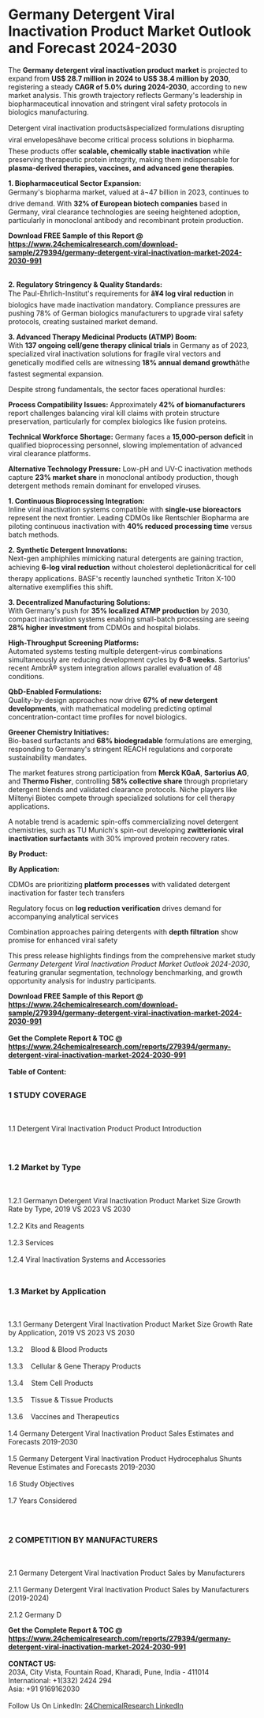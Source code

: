 <h1>Germany Detergent Viral Inactivation Product Market Outlook and Forecast 2024-2030</h1><p>The <strong>Germany detergent viral inactivation product market</strong> is projected to expand from <strong>US$ 28.7 million in 2024 to US$ 38.4 million by 2030</strong>, registering a steady <strong>CAGR of 5.0% during 2024-2030</strong>, according to new market analysis. This growth trajectory reflects Germany's leadership in biopharmaceutical innovation and stringent viral safety protocols in biologics manufacturing.</p><p>Detergent viral inactivation productsâspecialized formulations disrupting viral envelopesâhave become critical process solutions in biopharma. These products offer <strong>scalable, chemically stable inactivation</strong> while preserving therapeutic protein integrity, making them indispensable for <strong>plasma-derived therapies, vaccines, and advanced gene therapies</strong>.</p><p><strong>1. Biopharmaceutical Sector Expansion:</strong><br>
Germany's biopharma market, valued at â¬47 billion in 2023, continues to drive demand. With <strong>32% of European biotech companies</strong> based in Germany, viral clearance technologies are seeing heightened adoption, particularly in monoclonal antibody and recombinant protein production.</p><div><b>Download FREE Sample of this Report @ 
            <a href="https://www.24chemicalresearch.com/download-sample/279394/germany-detergent-viral-inactivation-market-2024-2030-991">
            https://www.24chemicalresearch.com/download-sample/279394/germany-detergent-viral-inactivation-market-2024-2030-991</a></b></div><br><p><strong>2. Regulatory Stringency &amp; Quality Standards:</strong><br>
The Paul-Ehrlich-Institut's requirements for <strong>â¥4 log viral reduction</strong> in biologics have made inactivation mandatory. Compliance pressures are pushing 78% of German biologics manufacturers to upgrade viral safety protocols, creating sustained market demand.</p><p><strong>3. Advanced Therapy Medicinal Products (ATMP) Boom:</strong><br>
With <strong>137 ongoing cell/gene therapy clinical trials</strong> in Germany as of 2023, specialized viral inactivation solutions for fragile viral vectors and genetically modified cells are witnessing <strong>18% annual demand growth</strong>âthe fastest segmental expansion.</p><p>Despite strong fundamentals, the sector faces operational hurdles:</p><p><strong>Process Compatibility Issues:</strong> Approximately <strong>42% of biomanufacturers</strong> report challenges balancing viral kill claims with protein structure preservation, particularly for complex biologics like fusion proteins.</p><p><strong>Technical Workforce Shortage:</strong> Germany faces a <strong>15,000-person deficit</strong> in qualified bioprocessing personnel, slowing implementation of advanced viral clearance platforms.</p><p><strong>Alternative Technology Pressure:</strong> Low-pH and UV-C inactivation methods capture <strong>23% market share</strong> in monoclonal antibody production, though detergent methods remain dominant for enveloped viruses.</p><p><strong>1. Continuous Bioprocessing Integration:</strong><br>
Inline viral inactivation systems compatible with <strong>single-use bioreactors</strong> represent the next frontier. Leading CDMOs like Rentschler Biopharma are piloting continuous inactivation with <strong>40% reduced processing time</strong> versus batch methods.</p><p><strong>2. Synthetic Detergent Innovations:</strong><br>
Next-gen amphiphiles mimicking natural detergents are gaining traction, achieving <strong>6-log viral reduction</strong> without cholesterol depletionâcritical for cell therapy applications. BASF's recently launched synthetic Triton X-100 alternative exemplifies this shift.</p><p><strong>3. Decentralized Manufacturing Solutions:</strong><br>
With Germany's push for <strong>35% localized ATMP production</strong> by 2030, compact inactivation systems enabling small-batch processing are seeing <strong>28% higher investment</strong> from CDMOs and hospital biolabs.</p><p><strong>High-Throughput Screening Platforms:</strong><br>
	Automated systems testing multiple detergent-virus combinations simultaneously are reducing development cycles by <strong>6-8 weeks</strong>. Sartorius' recent AmbrÂ® system integration allows parallel evaluation of 48 conditions.</p><p><strong>QbD-Enabled Formulations:</strong><br>
	Quality-by-design approaches now drive <strong>67% of new detergent developments</strong>, with mathematical modeling predicting optimal concentration-contact time profiles for novel biologics.</p><p><strong>Greener Chemistry Initiatives:</strong><br>
	Bio-based surfactants and <strong>68% biodegradable</strong> formulations are emerging, responding to Germany's stringent REACH regulations and corporate sustainability mandates.</p><p>The market features strong participation from <strong>Merck KGaA</strong>, <strong>Sartorius AG</strong>, and <strong>Thermo Fisher</strong>, controlling <strong>58% collective share</strong> through proprietary detergent blends and validated clearance protocols. Niche players like Miltenyi Biotec compete through specialized solutions for cell therapy applications.</p><p>A notable trend is academic spin-offs commercializing novel detergent chemistries, such as TU Munich's spin-out developing <strong>zwitterionic viral inactivation surfactants</strong> with 30% improved protein recovery rates.</p><p><strong>By Product:</strong></p><p><strong>By Application:</strong></p><p>CDMOs are prioritizing <strong>platform processes</strong> with validated detergent inactivation for faster tech transfers</p><p>Regulatory focus on <strong>log reduction verification</strong> drives demand for accompanying analytical services</p><p>Combination approaches pairing detergents with <strong>depth filtration</strong> show promise for enhanced viral safety</p><p>This press release highlights findings from the comprehensive market study <em>Germany Detergent Viral Inactivation Product Market Outlook 2024-2030</em>, featuring granular segmentation, technology benchmarking, and growth opportunity analysis for industry participants.</p><div><b>Download FREE Sample of this Report @ 
            <a href="https://www.24chemicalresearch.com/download-sample/279394/germany-detergent-viral-inactivation-market-2024-2030-991">
            https://www.24chemicalresearch.com/download-sample/279394/germany-detergent-viral-inactivation-market-2024-2030-991</a></b></div><br><div><b>Get the Complete Report & TOC @ 
            <a href="https://www.24chemicalresearch.com/reports/279394/germany-detergent-viral-inactivation-market-2024-2030-991">
            https://www.24chemicalresearch.com/reports/279394/germany-detergent-viral-inactivation-market-2024-2030-991</a></b></div><br>
            <b>Table of Content:</b><p><h2><span style="font-size:16px"><strong>1 STUDY COVERAGE</strong></span></h2><br />
<p>1.1 Detergent Viral Inactivation Product Product Introduction</p><br />
<h2><span style="font-size:16px"><strong>1.2 Market by Type</strong></span></h2><br />
<p>1.2.1 Germanyn Detergent Viral Inactivation Product Market Size Growth Rate by Type, 2019 VS 2023 VS 2030<br /><br />
1.2.2 Kits and Reagents&nbsp;&nbsp; &nbsp;<br /><br />
1.2.3 Services<br /><br />
1.2.4 Viral Inactivation Systems and Accessories<br /><br />
<h2><span style="font-size:16px"><strong>1.3 Market by Application</strong></span></h2><br />
<p>1.3.1 Germany Detergent Viral Inactivation Product Market Size Growth Rate by Application, 2019 VS 2023 VS 2030<br /><br />
1.3.2&nbsp;&nbsp; &nbsp;Blood & Blood Products<br /><br />
1.3.3&nbsp;&nbsp; &nbsp;Cellular & Gene Therapy Products<br /><br />
1.3.4&nbsp;&nbsp; &nbsp;Stem Cell Products<br /><br />
1.3.5&nbsp;&nbsp; &nbsp;Tissue & Tissue Products<br /><br />
1.3.6&nbsp;&nbsp; &nbsp;Vaccines and Therapeutics<br /><br />
1.4 Germany Detergent Viral Inactivation Product Sales Estimates and Forecasts 2019-2030<br /><br />
1.5 Germany Detergent Viral Inactivation Product Hydrocephalus Shunts Revenue Estimates and Forecasts 2019-2030<br /><br />
1.6 Study Objectives<br /><br />
1.7 Years Considered</p><br />
<h2><span style="font-size:16px"><strong>2 COMPETITION BY MANUFACTURERS</strong></span></h2><br />
<p>2.1 Germany Detergent Viral Inactivation Product Sales by Manufacturers<br /><br />
2.1.1 Germany Detergent Viral Inactivation Product Sales by Manufacturers (2019-2024)<br /><br />
2.1.2 Germany D</p><div><b>Get the Complete Report & TOC @ 
            <a href="https://www.24chemicalresearch.com/reports/279394/germany-detergent-viral-inactivation-market-2024-2030-991">
            https://www.24chemicalresearch.com/reports/279394/germany-detergent-viral-inactivation-market-2024-2030-991</a></b></div><br><b>CONTACT US:</b><br>
            203A, City Vista, Fountain Road, Kharadi, Pune, India - 411014<br>
            International: +1(332) 2424 294<br>
            Asia: +91 9169162030 <br><br>
            Follow Us On LinkedIn: <a href="https://www.linkedin.com/company/24chemicalresearch/">24ChemicalResearch LinkedIn</a>